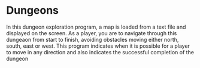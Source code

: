 # Dungeons
In this dungeon exploration program, a map is loaded from a text file and displayed on the screen. As a player, you are to navigate through this dungeaon from start to finish, avoiding obstacles moving either north, south, east or west. This program indicates when it is possible for a player to move in any direction and also indicates the successful completion of the dungeon 
